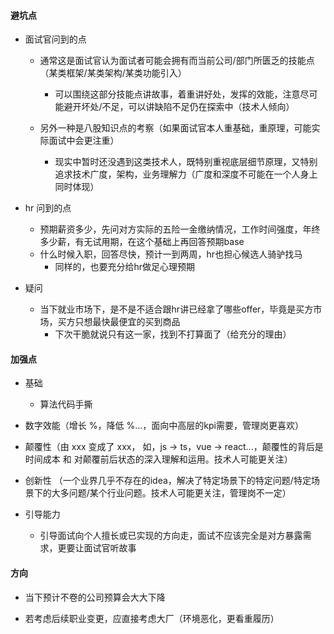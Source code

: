 #### 避坑点

- 面试官问到的点
    - 通常这是面试官认为面试者可能会拥有而当前公司/部门所匮乏的技能点（某类框架/某类架构/某类功能引入）
        - 可以围绕这部分技能点讲故事，着重讲好处，发挥的效能，注意尽可能避开坏处/不足，可以讲缺陷不足仍在探索中（技术人倾向）
        
    - 另外一种是八股知识点的考察（如果面试官本人重基础，重原理，可能实际面试中会更注重）
        - 现实中暂时还没遇到这类技术人，既特别重视底层细节原理，又特别追求技术广度，架构，业务理解力（广度和深度不可能在一个人身上同时体现）

- hr 问到的点
    - 预期薪资多少，先问对方实际的五险一金缴纳情况，工作时间强度，年终多少薪，有无试用期，在这个基础上再回答预期base
    - 什么时候入职，回答尽快，预计一到两周，hr也担心候选人骑驴找马
        - 同样的，也要充分给hr做足心理预期

- 疑问
    - 当下就业市场下，是不是不适合跟hr讲已经拿了哪些offer，毕竟是买方市场，买方只想最快最便宜的买到商品
        - 下次干脆就说只有这一家，找到不打算面了（给充分的理由）


#### 加强点

- 基础
    - 算法代码手撕

- 数字效能（增长 %，降低 %...，面向中高层的kpi需要，管理岗更喜欢）

- 颠覆性（由 xxx 变成了 xxx， 如，js -> ts，vue -> react...，颠覆性的背后是时间成本 和 对颠覆前后状态的深入理解和运用。技术人可能更关注）

- 创新性 （一个业界几乎不存在的idea，解决了特定场景下的特定问题/特定场景下的大多问题/某个行业问题。技术人可能更关注，管理岗不一定）

- 引导能力
    - 引导面试向个人擅长或已实现的方向走，面试不应该完全是对方暴露需求，更要让面试官听故事

#### 方向

- 当下预计不卷的公司预算会大大下降

- 若考虑后续职业变更，应直接考虑大厂（环境恶化，更看重履历）